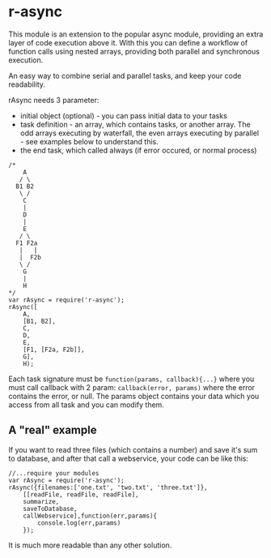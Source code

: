 # r-async

This module is an extension to the popular async module, providing an extra layer of code execution above it. With this you can define a workflow of function calls using nested arrays, providing both parallel and synchronous execution.



An easy way to combine serial and parallel tasks, and keep your code readability.

rAsync needs 3 parameter:

- initial object (optional) - you can pass initial data to your tasks
- task definition - an array, which contains tasks, or another array. The odd arrays executing by waterfall, the even arrays executing by parallel - see examples below to understand this.
- the end task, which called always (if error occured, or normal process)

```
/*
    A
   / \
  B1 B2
   \ /
    C
    |
    D
    |
    E
   / \
  F1 F2a
   |   |
   |  F2b
   \ /
    G
    |
    H
*/
var rAsync = require('r-async');
rAsync([
    A,
    [B1, B2],
    C,
    D,
    E,
    [F1, [F2a, F2b]],
    G],
    H);
```

Each task signature must be
```function(params, callback){...}```
where you must call callback with 2 param:
```callback(error, params)```
where the error contains the error, or null. The params object contains your data which you access from all task and you can modify them.

## A "real" example
If you want to read three files (which contains a number) and save it's sum to database, and after that call a webservice, your code can be like this:
```
//...require your modules
var rAsync = require('r-async');
rAsync({filenames:['one.txt', 'two.txt', 'three.txt']},
    [[readFile, readFile, readFile],
    summarize,
    saveToDatabase,
    callWebservice],function(err,params){
        console.log(err,params)
    });

```
It is much more readable than any other solution.
